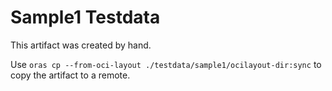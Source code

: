 # Sample1 Testdata

This artifact was created by hand.

Use `oras cp --from-oci-layout ./testdata/sample1/ocilayout-dir:sync` to copy the artifact to a remote.
